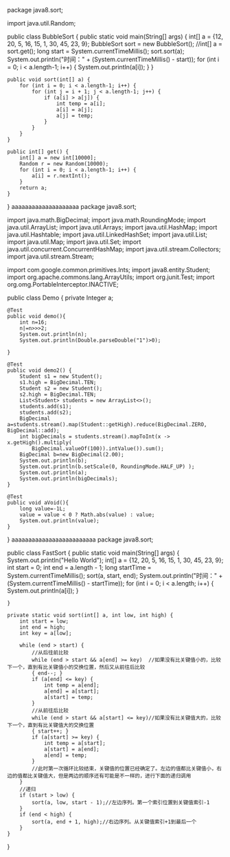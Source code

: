 package java8.sort;

import java.util.Random;

public class BubbleSort {
    public static void main(String[] args) {
        int[] a = {12, 20, 5, 16, 15, 1, 30, 45, 23, 9};
        BubbleSort sort = new BubbleSort();
        //int[] a = sort.get();
        long start = System.currentTimeMillis();
        sort.sort(a);
        System.out.println("时间：" + (System.currentTimeMillis() - start));
        for (int i = 0; i < a.length-1; i++) {
            System.out.println(a[i]);
        }
    }

    public void sort(int[] a) {
        for (int i = 0; i < a.length-1; i++) {
            for (int j = i + 1; j < a.length-1; j++) {
                if (a[i] > a[j]) {
                    int temp = a[i];
                    a[i] = a[j];
                    a[j] = temp;
                }
            }
        }
    }

    public int[] get() {
        int[] a = new int[10000];
        Random r = new Random(10000);
        for (int i = 0; i < a.length-1; i++) {
            a[i] = r.nextInt();
        }
        return a;
    }
}
aaaaaaaaaaaaaaaaaaaa
package java8.sort;

import java.math.BigDecimal;
import java.math.RoundingMode;
import java.util.ArrayList;
import java.util.Arrays;
import java.util.HashMap;
import java.util.Hashtable;
import java.util.LinkedHashSet;
import java.util.List;
import java.util.Map;
import java.util.Set;
import java.util.concurrent.ConcurrentHashMap;
import java.util.stream.Collectors;
import java.util.stream.Stream;

import com.google.common.primitives.Ints;
import java8.entity.Student;
import org.apache.commons.lang.ArrayUtils;
import org.junit.Test;
import org.omg.PortableInterceptor.INACTIVE;

public class Demo {
    private Integer a;


    @Test
    public void demo(){
        int n=16;
        n|=n>>>2;
        System.out.println(n);
        System.out.println(Double.parseDouble("1")>0);

    }

    @Test
    public void demo2() {
        Student s1 = new Student();
        s1.high = BigDecimal.TEN;
        Student s2 = new Student();
        s2.high = BigDecimal.TEN;
        List<Student> students = new ArrayList<>();
        students.add(s1);
        students.add(s2);
        BigDecimal a=students.stream().map(Student::getHigh).reduce(BigDecimal.ZERO, BigDecimal::add);
        int bigDecimals = students.stream().mapToInt(x -> x.getHigh().multiply(
            BigDecimal.valueOf(100)).intValue()).sum();
        BigDecimal b=new BigDecimal(2.00);
        System.out.println(b);
        System.out.println(b.setScale(0, RoundingMode.HALF_UP) );
        System.out.println(a);
        System.out.println(bigDecimals);
    }

    @Test
    public void aVoid(){
        long value=-1L;
        value = value < 0 ? Math.abs(value) : value;
        System.out.println(value);
    }

}
aaaaaaaaaaaaaaaaaaaaaaaaa
package java8.sort;

public class FastSort {
    public static void main(String[] args) {
        System.out.println("Hello World");
        int[] a = {12, 20, 5, 16, 15, 1, 30, 45, 23, 9};
        int start = 0;
        int end = a.length - 1;
        long startTime = System.currentTimeMillis();
        sort(a, start, end);
        System.out.println("时间：" + (System.currentTimeMillis() - startTime));
        for (int i = 0; i < a.length; i++) {
            System.out.println(a[i]);
        }

    }

    private static void sort(int[] a, int low, int high) {
        int start = low;
        int end = high;
        int key = a[low];

        while (end > start) {
            //从后往前比较
            while (end > start && a[end] >= key)  //如果没有比关键值小的，比较下一个，直到有比关键值小的交换位置，然后又从前往后比较
            { end--; }
            if (a[end] <= key) {
                int temp = a[end];
                a[end] = a[start];
                a[start] = temp;
            }
            //从前往后比较
            while (end > start && a[start] <= key)//如果没有比关键值大的，比较下一个，直到有比关键值大的交换位置
            { start++; }
            if (a[start] >= key) {
                int temp = a[start];
                a[start] = a[end];
                a[end] = temp;
            }
            //此时第一次循环比较结束，关键值的位置已经确定了。左边的值都比关键值小，右边的值都比关键值大，但是两边的顺序还有可能是不一样的，进行下面的递归调用
        }
        //递归
        if (start > low) {
            sort(a, low, start - 1);//左边序列。第一个索引位置到关键值索引-1
        }
        if (end < high) {
            sort(a, end + 1, high);//右边序列。从关键值索引+1到最后一个
        }
    }
}
